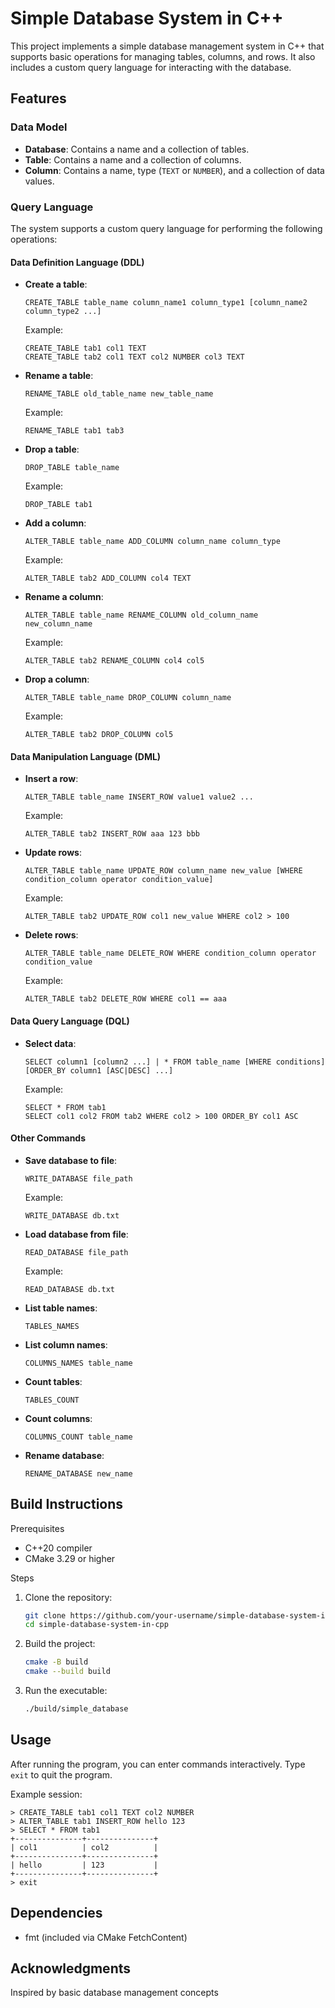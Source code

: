 # Simple Database System in C++

This project implements a simple database management system in C++ that supports basic operations for managing tables, columns, and rows. It also includes a custom query language for interacting with the database.

## Features

### Data Model

- **Database**: Contains a name and a collection of tables.
- **Table**: Contains a name and a collection of columns.
- **Column**: Contains a name, type (`TEXT` or `NUMBER`), and a collection of data values.

### Query Language

The system supports a custom query language for performing the following operations:

#### Data Definition Language (DDL)

- **Create a table**:

    ```plaintext
    CREATE_TABLE table_name column_name1 column_type1 [column_name2 column_type2 ...]
    ```

    Example:

    ```plaintext
    CREATE_TABLE tab1 col1 TEXT
    CREATE_TABLE tab2 col1 TEXT col2 NUMBER col3 TEXT
    ```

- **Rename a table**:

    ```plaintext
    RENAME_TABLE old_table_name new_table_name
    ```

    Example:

    ```plaintext
    RENAME_TABLE tab1 tab3
    ```

- **Drop a table**:

    ```plaintext
    DROP_TABLE table_name
    ```

    Example:

    ```plaintext
    DROP_TABLE tab1
    ```

- **Add a column**:

    ```plaintext
    ALTER_TABLE table_name ADD_COLUMN column_name column_type
    ```

    Example:

    ```plaintext
    ALTER_TABLE tab2 ADD_COLUMN col4 TEXT
    ```

- **Rename a column**:

    ```plaintext
    ALTER_TABLE table_name RENAME_COLUMN old_column_name new_column_name
    ```

    Example:

    ```plaintext
    ALTER_TABLE tab2 RENAME_COLUMN col4 col5
    ```

- **Drop a column**:

    ```plaintext
    ALTER_TABLE table_name DROP_COLUMN column_name
    ```

    Example:

    ```plaintext
    ALTER_TABLE tab2 DROP_COLUMN col5
    ```

#### Data Manipulation Language (DML)

- **Insert a row**:

    ```plaintext
    ALTER_TABLE table_name INSERT_ROW value1 value2 ...
    ```

    Example:

    ```plaintext
    ALTER_TABLE tab2 INSERT_ROW aaa 123 bbb
    ```

- **Update rows**:

    ```plaintext
    ALTER_TABLE table_name UPDATE_ROW column_name new_value [WHERE condition_column operator condition_value]
    ```

    Example:

    ```plaintext
    ALTER_TABLE tab2 UPDATE_ROW col1 new_value WHERE col2 > 100
    ```

- **Delete rows**:

    ```plaintext
    ALTER_TABLE table_name DELETE_ROW WHERE condition_column operator condition_value
    ```

    Example:

    ```plaintext
    ALTER_TABLE tab2 DELETE_ROW WHERE col1 == aaa
    ```

#### Data Query Language (DQL)

- **Select data**:

    ```plaintext
    SELECT column1 [column2 ...] | * FROM table_name [WHERE conditions] [ORDER_BY column1 [ASC|DESC] ...]
    ```

    Example:

    ```plaintext
    SELECT * FROM tab1
    SELECT col1 col2 FROM tab2 WHERE col2 > 100 ORDER_BY col1 ASC
    ```

#### Other Commands

- **Save database to file**:

    ```plaintext
    WRITE_DATABASE file_path
    ```

    Example:

    ```plaintext
    WRITE_DATABASE db.txt
    ```

- **Load database from file**:

    ```plaintext
    READ_DATABASE file_path
    ```

    Example:

    ```plaintext
    READ_DATABASE db.txt
    ```

- **List table names**:

    ```plaintext
    TABLES_NAMES
    ```

- **List column names**:

    ```plaintext
    COLUMNS_NAMES table_name
    ```

- **Count tables**:

    ```plaintext
    TABLES_COUNT
    ```

- **Count columns**:

    ```plaintext
    COLUMNS_COUNT table_name
    ```

- **Rename database**:

    ```plaintext
    RENAME_DATABASE new_name
    ```

## Build Instructions

Prerequisites

- C++20 compiler
- CMake 3.29 or higher

Steps

1. Clone the repository:

    ```bash
    git clone https://github.com/your-username/simple-database-system-in-cpp.git
    cd simple-database-system-in-cpp
    ```

2. Build the project:

    ```bash
    cmake -B build
    cmake --build build
    ```

3. Run the executable:

    ```bash
    ./build/simple_database
    ```

## Usage

After running the program, you can enter commands interactively. Type `exit` to quit the program.

Example session:

```plaintext
> CREATE_TABLE tab1 col1 TEXT col2 NUMBER
> ALTER_TABLE tab1 INSERT_ROW hello 123
> SELECT * FROM tab1
+---------------+---------------+
| col1          | col2          |
+---------------+---------------+
| hello         | 123           |
+---------------+---------------+
> exit
```

## Dependencies

- fmt (included via CMake FetchContent)

## Acknowledgments

Inspired by basic database management concepts
